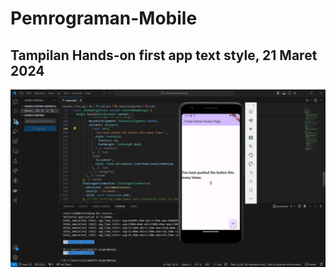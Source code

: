 # Pemrograman-Mobile

## Tampilan Hands-on first app text style, 21 Maret 2024
![alt text](handson/first_app/images/tampilan-handson01.jpg)